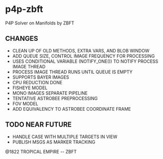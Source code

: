 # p4p-zbft
P4P Solver on Manifolds by ZBFT

## CHANGES
- CLEAN UP OF OLD METHODS, EXTRA VARS, AND BLOB WINDOW
- ADD QUEUE SIZE, CONTROL IMAGE FREQUENCY FOR PROCESSING
- USES CONDITIONAL VARIABLE (NOTIFY_ONE()) TO NOTIFY PROCESS IMAGE THREAD
- PROCESS IMAGE THREAD RUNS UNTIL QUEUE IS EMPTY
- SUPPORTS BAYER IMAGES
- CPU REDUCTION DONE
- FISHEYE MODEL
- MONO IMAGES SEPARATE PIPELINE
- TENTATIVE ASTROBEE PREPROCESSING
- FOV MODEL
- ADD EQUIVALENCY TO ASTROBEE COORDINATE FRAME

## TODO NEAR FUTURE

- HANDLE CASE WITH MULTIPLE TARGETS IN VIEW
- PUBLISH MSGS AS MARKER TRACKING 

@1822 TROPICAL EMPIRE -- ZBFT
